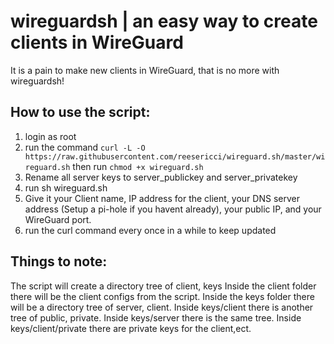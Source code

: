 # wireguardsh | an easy way to create clients in WireGuard

It is a pain to make new clients in WireGuard, that is no more with wireguardsh!

## How to use the script:

1. login as root
2. run the command `curl -L -O https://raw.githubusercontent.com/reesericci/wireguard.sh/master/wireguard.sh` then run `chmod +x wireguard.sh`
3. Rename all server keys to server_publickey and server_privatekey
3. run sh wireguard.sh
4. Give it your Client name, IP address for the client, your DNS server address (Setup a pi-hole if you havent already), your public IP, and your WireGuard port.
5. run the curl command every once in a while to keep updated
## Things to note:
The script will create a directory tree of client, keys
Inside the client folder there will be the client configs from the script.
Inside the keys folder there will be a directory tree of server, client.
Inside keys/client there is another tree of public, private.
Inside keys/server there is the same tree.
Inside keys/client/private there are private keys for the client,ect.
